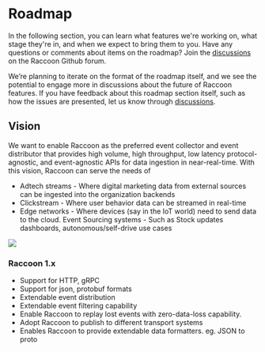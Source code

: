 # Roadmap

In the following section, you can learn what features we're working on, what stage they're in, and when we expect to bring them to you. Have any questions or comments about items on the roadmap? Join the [discussions](https://github.com/raystack/raccoon/discussions) on the Raccoon Github forum.

We’re planning to iterate on the format of the roadmap itself, and we see the potential to engage more in discussions about the future of Raccoon features. If you have feedback about this roadmap section itself, such as how the issues are presented, let us know through [discussions](https://github.com/raystack/raccoon/discussions).

## Vision

We want to enable Raccoon as the preferred event collector and event distributor that provides high volume, high throughput, low latency protocol-agnostic, and event-agnostic APIs for data ingestion in near-real-time. With this vision, Raccoon can serve the needs of 
* Adtech streams - Where digital marketing data from external sources can be ingested into the organization backends
* Clickstream - Where user behavior data can be streamed in real-time
* Edge networks - Where devices \(say in the IoT world\) need to send data to the cloud. Event Sourcing systems - Such as Stock updates dashboards, autonomous/self-drive use cases

![](/assets/raccoon_vision.png)

### Raccoon 1.x

- Support for HTTP, gRPC
- Support for json, protobuf formats
- Extendable event distribution
- Extendable event filtering capability
- Enable Raccoon to replay lost events with zero-data-loss capability.
- Adopt Raccoon to publish to different transport systems
- Enables Raccoon to provide extendable data formatters. eg. JSON to proto

